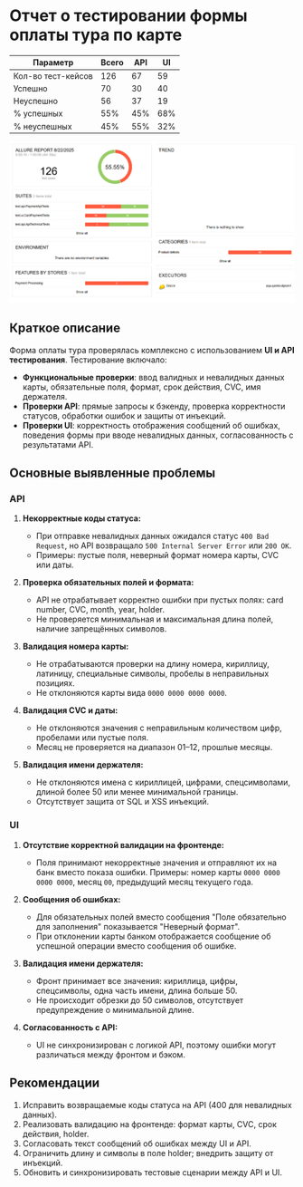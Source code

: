 # Отчет о тестировании формы оплаты тура по карте

| Параметр | Всего | API | UI  |
|----------|-------|-----|-----|
| Кол-во тест-кейсов | 126   | 67 | 59  |
| Успешно | 70    | 30 | 40  |
| Неуспешно | 56    | 37 | 19  |
| % успешных | 55%   | 45% | 68% |
| % неуспешных | 45%   | 55% | 32% |

![img_1.png](images/img_1.png)

## Краткое описание
Форма оплаты тура проверялась комплексно с использованием **UI и API тестирования**. Тестирование включало:
- **Функциональные проверки**: ввод валидных и невалидных данных карты, обязательные поля, формат, срок действия, CVC, имя держателя.
- **Проверки API**: прямые запросы к бэкенду, проверка корректности статусов, обработки ошибок и защиты от инъекций.
- **Проверки UI**: корректность отображения сообщений об ошибках, поведения формы при вводе невалидных данных, согласованность с результатами API.  


## Основные выявленные проблемы

### API
1. **Некорректные коды статуса:**
    - При отправке невалидных данных ожидался статус `400 Bad Request`, но API возвращало `500 Internal Server Error` или `200 OK`.
    - Примеры: пустые поля, неверный формат номера карты, CVC или даты.

2. **Проверка обязательных полей и формата:**
    - API не отрабатывает корректно ошибки при пустых полях: card number, CVC, month, year, holder.
    - Не проверяется минимальная и максимальная длина полей, наличие запрещённых символов.

3. **Валидация номера карты:**
    - Не отрабатываются проверки на длину номера, кириллицу, латиницу, специальные символы, пробелы в неправильных позициях.
    - Не отклоняются карты вида `0000 0000 0000 0000`.

4. **Валидация CVC и даты:**
    - Не отклоняются значения с неправильным количеством цифр, пробелами или пустые поля.
    - Месяц не проверяется на диапазон 01–12, прошлые месяцы.

5. **Валидация имени держателя:**
    - Не отклоняются имена с кириллицей, цифрами, спецсимволами, длиной более 50 или менее минимальной границы.
    - Отсутствует защита от SQL и XSS инъекций.

### UI
1. **Отсутствие корректной валидации на фронтенде:**
    - Поля принимают некорректные значения и отправляют их на банк вместо показа ошибки. Примеры: номер карты `0000 0000 0000 0000`, месяц `00`, предыдущий месяц текущего года.

2. **Сообщения об ошибках:**
    - Для обязательных полей вместо сообщения "Поле обязательно для заполнения" показывается "Неверный формат".
    - При отклонении карты банком отображается сообщение об успешной операции вместо сообщения об ошибке.

3. **Валидация имени держателя:**
    - Фронт принимает все значения: кириллица, цифры, спецсимволы, одна часть имени, длина больше 50.
    - Не происходит обрезки до 50 символов, отсутствует предупреждение о минимальной длине.

4. **Согласованность с API:**
    - UI не синхронизирован с логикой API, поэтому ошибки могут различаться между фронтом и бэком.

## Рекомендации
1. Исправить возвращаемые коды статуса на API (400 для невалидных данных).
2. Реализовать валидацию на фронтенде: формат карты, CVC, срок действия, holder.
3. Согласовать текст сообщений об ошибках между UI и API.
4. Ограничить длину и символы в поле holder; внедрить защиту от инъекций.
5. Обновить и синхронизировать тестовые сценарии между API и UI.